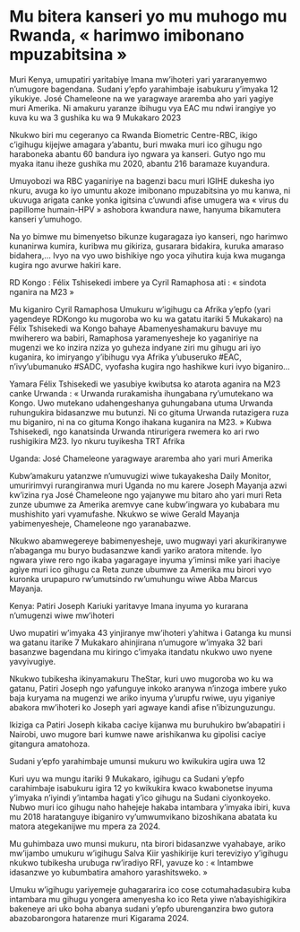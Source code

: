# Mu bitera kanseri yo mu muhogo mu Rwanda, « harimwo imibonano mpuzabitsina »

Muri Kenya, umupatiri yaritabiye Imana mw’ihoteri yari yararanyemwo n’umugore bagendana. Sudani y’epfo yarahimbaje isabukuru y’imyaka 12 yikukiye. José Chameleone na we yaragwaye araremba aho yari yagiye muri Amerika. Ni amakuru yaranze ibihugu vya EAC mu ndwi irangiye yo kuva ku wa 3 gushika ku wa 9 Mukakaro 2023

Nkukwo biri mu cegeranyo ca Rwanda Biometric Centre-RBC, ikigo c’igihugu kijejwe amagara y’abantu, buri mwaka muri ico gihugu ngo haraboneka abantu 60 bandura iyo ngwara ya kanseri. Gutyo ngo mu myaka itanu iheze gushika mu 2020, abantu 216 baramaze kuyandura.

Umuyobozi wa RBC yaganiriye na bagenzi bacu muri IGIHE dukesha iyo nkuru, avuga ko iyo umuntu akoze imibonano mpuzabitsina yo mu kanwa, ni ukuvuga arigata canke yonka igitsina c’uwundi afise umugera wa « virus du papillome humain-HPV » ashobora kwandura nawe, hanyuma bikamutera kanseri y’umuhogo.

Na yo bimwe mu bimenyetso bikunze kugaragaza iyo kanseri, ngo harimwo kunanirwa kumira, kuribwa mu gikiriza, gusarara bidakira, kuruka amaraso bidahera,… Ivyo na vyo uwo bishikiye ngo yoca yihutira kuja kwa muganga kugira ngo avurwe hakiri kare.

RD Kongo : Félix Tshisekedi imbere ya Cyril Ramaphosa ati : « sindota nganira na M23 »

Mu kiganiro Cyril Ramaphosa Umukuru w’igihugu ca Afrika y’epfo (yari yagendeye RDKongo ku mugoroba wo ku wa gatatu itariki 5 Mukakaro) na Félix Tshisekedi wa Kongo bahaye Abamenyeshamakuru bavuye mu mwiherero wa babiri, Ramaphosa yaramenyesheje ko yaganiriye na mugenzi we ko inzira nziza yo guheza indyane ziri mu gihugu ari iyo kuganira, ko imiryango y’ibihugu vya Afrika y’ubuseruko #EAC, n’ivy’ubumanuko #SADC, vyofasha kugira ngo hashikwe kuri ivyo biganiro…

Yamara Félix Tshisekedi we yasubiye kwibutsa ko atarota aganira na M23 canke Urwanda : « Urwanda rurakamisha ihungabana ry’umutekano wa Kongo. Uwo mutekano udahengeshanya guhungabana utuma Urwanda ruhungukira bidasanzwe mu butunzi. Ni co gituma Urwanda rutazigera ruza mu biganiro, ni na co gituma Kongo ihakana kuganira na M23. » Kubwa Tshisekedi, ngo kanatsinda Urwanda ntirurigera rwemera ko ari rwo rushigikira M23. Iyo nkuru tuyikesha TRT Afrika

Uganda: José Chameleone yaragwaye araremba aho yari muri Amerika

Kubw’amakuru yatanzwe n’umuvugizi wiwe tukayakesha Daily Monitor, umuririmvyi rurangiranwa muri Uganda no mu karere Joseph Mayanja azwi kw’izina rya José Chameleone ngo yajanywe mu bitaro aho yari muri Reta zunze ubumwe za Amerika aremvye cane kubw’ingwara yo kubabara mu mushishito yari vyamufashe. Nkukwo se wiwe Gerald Mayanja yabimenyesheje, Chameleone ngo yaranabazwe.

Nkukwo abamwegereye babimenyesheje, uwo mugwayi yari akurikiranywe n’abaganga mu buryo budasanzwe kandi yariko aratora mitende. Iyo ngwara yiwe rero ngo ikaba yagaragaye inyuma y’iminsi mike yari ihaciye agiye muri ico gihugu ca Reta zunze ubumwe za Amerika mu birori vyo kuronka urupapuro rw’umutsindo rw’umuhungu wiwe Abba Marcus Mayanja.

Kenya: Patiri Joseph Kariuki yaritavye Imana inyuma yo kurarana n’umugenzi wiwe mw’ihoteri

Uwo mupatiri w’imyaka 43 yinjiranye mw’ihoteri y’ahitwa i Gatanga ku munsi wa gatanu itarike 7 Mukakaro ahinjirana n’umugore w’imyaka 32 bari basanzwe bagendana mu kiringo c’imyaka itandatu nkukwo uwo nyene yavyivugiye.

Nkukwo tubikesha ikinyamakuru TheStar, kuri uwo mugoroba wo ku wa gatanu, Patiri Joseph ngo yafunguye inkoko aranywa n’inzoga imbere yuko baja kuryama na mugenzi we ariko inyuma y’urupfu rwiwe, uyu yiganiye abakora mw’ihoteri ko Joseph yari agwaye kandi afise n’ibizunguzungu.

Ikiziga ca Patiri Joseph kikaba caciye kijanwa mu buruhukiro bw’abapatiri i Nairobi, uwo mugore bari kumwe nawe arishikanwa ku gipolisi caciye gitangura amatohoza.

Sudani y’epfo yarahimbaje umunsi mukuru wo kwikukira ugira uwa 12

Kuri uyu wa mungu itariki 9 Mukakaro, igihugu ca Sudani y’epfo carahimbaje isabukuru igira 12 yo kwikukira kwaco kwabonetse inyuma y’imyaka n’iyindi y’intamba hagati y’ico gihugu na Sudani ciyonkoyeko. Nubwo muri ico gihugu naho hahejeje hakaba intambara y’imyaka ibiri, kuva mu 2018 haratanguye ibiganiro vy’umwumvikano bizoshikana abatata ku matora ategekanijwe mu mpera za 2024.

Mu guhimbaza uwo munsi mukuru, nta birori bidasanzwe vyahabaye, ariko mw’ijambo umukuru w’igihugu Salva Kiir yashikirije kuri tereviziyo y’igihugu nkukwo tubikesha urubuga rw’iradiyo RFI, yavuze ko : « Intambwe idasanzwe yo kubumbatira amahoro yarashitsweko. »

Umuku w’igihugu yariyemeje guhagararira ico cose cotumahadasubira kuba intambara mu gihugu yongera amenyesha ko ico Reta yiwe n’abayishigikira bakeneye ari uko boha abanya sudani y’epfo uburenganzira bwo gutora abazobarongora hatarenze muri Kigarama 2024.